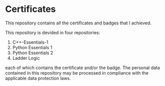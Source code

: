 # Certificates
This repository contains all the certificates and badges that I achieved.

This repository is devided in four repositories:

1. C++-Essentials-1
2. Python Essentials 1
3. Python Essentials 2
4. Ladder Logic

each of which contains the certificate and/or the badge.
The personal data contained in this repository may be processed in compliance with the applicable data protection laws.
